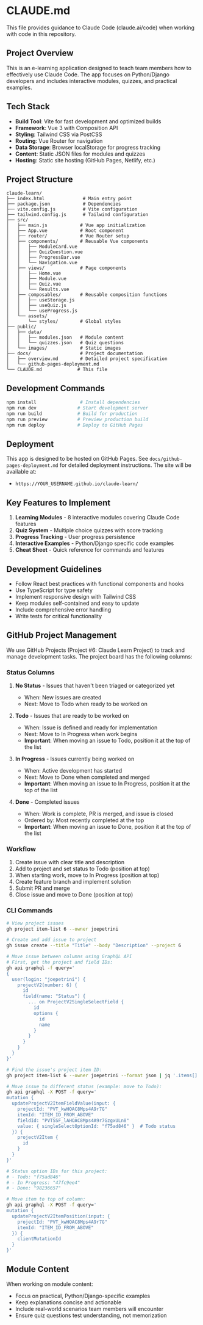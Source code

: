 # CLAUDE.md

This file provides guidance to Claude Code (claude.ai/code) when working with code in this repository.

## Project Overview

This is an e-learning application designed to teach team members how to effectively use Claude Code. The app focuses on Python/Django developers and includes interactive modules, quizzes, and practical examples.

## Tech Stack

- **Build Tool**: Vite for fast development and optimized builds
- **Framework**: Vue 3 with Composition API
- **Styling**: Tailwind CSS via PostCSS
- **Routing**: Vue Router for navigation
- **Data Storage**: Browser localStorage for progress tracking
- **Content**: Static JSON files for modules and quizzes
- **Hosting**: Static site hosting (GitHub Pages, Netlify, etc.)

## Project Structure

```
claude-learn/
├── index.html              # Main entry point
├── package.json            # Dependencies
├── vite.config.js          # Vite configuration
├── tailwind.config.js      # Tailwind configuration
├── src/
│   ├── main.js            # Vue app initialization
│   ├── App.vue            # Root component
│   ├── router/            # Vue Router setup
│   ├── components/        # Reusable Vue components
│   │   ├── ModuleCard.vue
│   │   ├── QuizQuestion.vue
│   │   ├── ProgressBar.vue
│   │   └── Navigation.vue
│   ├── views/             # Page components
│   │   ├── Home.vue
│   │   ├── Module.vue
│   │   ├── Quiz.vue
│   │   └── Results.vue
│   ├── composables/       # Reusable composition functions
│   │   ├── useStorage.js
│   │   ├── useQuiz.js
│   │   └── useProgress.js
│   └── assets/
│       └── styles/        # Global styles
├── public/
│   ├── data/
│   │   ├── modules.json   # Module content
│   │   └── quizzes.json   # Quiz questions
│   └── images/            # Static images
├── docs/                  # Project documentation
│   ├── overview.md        # Detailed project specification
│   └── github-pages-deployment.md
└── CLAUDE.md             # This file
```

## Development Commands

```bash
npm install                # Install dependencies
npm run dev               # Start development server
npm run build             # Build for production
npm run preview           # Preview production build
npm run deploy            # Deploy to GitHub Pages
```

## Deployment

This app is designed to be hosted on GitHub Pages. See `docs/github-pages-deployment.md` for detailed deployment instructions. The site will be available at:
- `https://YOUR_USERNAME.github.io/claude-learn/`

## Key Features to Implement

1. **Learning Modules** - 8 interactive modules covering Claude Code features
2. **Quiz System** - Multiple choice quizzes with score tracking
3. **Progress Tracking** - User progress persistence
4. **Interactive Examples** - Python/Django specific code examples
5. **Cheat Sheet** - Quick reference for commands and features

## Development Guidelines

- Follow React best practices with functional components and hooks
- Use TypeScript for type safety
- Implement responsive design with Tailwind CSS
- Keep modules self-contained and easy to update
- Include comprehensive error handling
- Write tests for critical functionality

## GitHub Project Management

We use GitHub Projects (Project #6: Claude Learn Project) to track and manage development tasks. The project board has the following columns:

### Status Columns

1. **No Status** - Issues that haven't been triaged or categorized yet
   - When: New issues are created
   - Next: Move to Todo when ready to be worked on

2. **Todo** - Issues that are ready to be worked on
   - When: Issue is defined and ready for implementation
   - Next: Move to In Progress when work begins
   - **Important**: When moving an issue to Todo, position it at the top of the list

3. **In Progress** - Issues currently being worked on
   - When: Active development has started
   - Next: Move to Done when completed and merged
   - **Important**: When moving an issue to In Progress, position it at the top of the list

4. **Done** - Completed issues
   - When: Work is complete, PR is merged, and issue is closed
   - Ordered by: Most recently completed at the top
   - **Important**: When moving an issue to Done, position it at the top of the list

### Workflow

1. Create issue with clear title and description
2. Add to project and set status to Todo (position at top)
3. When starting work, move to In Progress (position at top)
4. Create feature branch and implement solution
5. Submit PR and merge
6. Close issue and move to Done (position at top)

### CLI Commands

```bash
# View project issues
gh project item-list 6 --owner joepetrini

# Create and add issue to project
gh issue create --title "Title" --body "Description" --project 6

# Move issue between columns using GraphQL API
# First, get the project and field IDs:
gh api graphql -f query='
{
  user(login: "joepetrini") {
    projectV2(number: 6) {
      id
      field(name: "Status") {
        ... on ProjectV2SingleSelectField {
          id
          options {
            id
            name
          }
        }
      }
    }
  }
}'

# Find the issue's project item ID:
gh project item-list 6 --owner joepetrini --format json | jq '.items[] | select(.content.number == ISSUE_NUMBER)'

# Move issue to different status (example: move to Todo):
gh api graphql -X POST -f query='
mutation {
  updateProjectV2ItemFieldValue(input: {
    projectId: "PVT_kwHOAC8Mps4A9r7G"
    itemId: "ITEM_ID_FROM_ABOVE"
    fieldId: "PVTSSF_lAHOAC8Mps4A9r7GzgxULn8"
    value: { singleSelectOptionId: "f75ad846" }  # Todo status
  }) {
    projectV2Item {
      id
    }
  }
}'

# Status option IDs for this project:
# - Todo: "f75ad846"
# - In Progress: "47fc9ee4"
# - Done: "98236657"

# Move item to top of column:
gh api graphql -X POST -f query='
mutation {
  updateProjectV2ItemPosition(input: {
    projectId: "PVT_kwHOAC8Mps4A9r7G"
    itemId: "ITEM_ID_FROM_ABOVE"
  }) {
    clientMutationId
  }
}'
```

## Module Content

When working on module content:
- Focus on practical, Python/Django-specific examples
- Keep explanations concise and actionable
- Include real-world scenarios team members will encounter
- Ensure quiz questions test understanding, not memorization